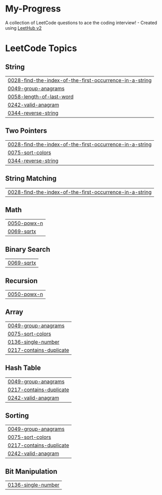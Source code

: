 # My-Progress
A collection of LeetCode questions to ace the coding interview! - Created using [LeetHub v2](https://github.com/arunbhardwaj/LeetHub-2.0)

<!---LeetCode Topics Start-->
# LeetCode Topics
## String
|  |
| ------- |
| [0028-find-the-index-of-the-first-occurrence-in-a-string](https://github.com/Manimaran-tech/My-Progress/tree/master/0028-find-the-index-of-the-first-occurrence-in-a-string) |
| [0049-group-anagrams](https://github.com/Manimaran-tech/My-Progress/tree/master/0049-group-anagrams) |
| [0058-length-of-last-word](https://github.com/Manimaran-tech/My-Progress/tree/master/0058-length-of-last-word) |
| [0242-valid-anagram](https://github.com/Manimaran-tech/My-Progress/tree/master/0242-valid-anagram) |
| [0344-reverse-string](https://github.com/Manimaran-tech/My-Progress/tree/master/0344-reverse-string) |
## Two Pointers
|  |
| ------- |
| [0028-find-the-index-of-the-first-occurrence-in-a-string](https://github.com/Manimaran-tech/My-Progress/tree/master/0028-find-the-index-of-the-first-occurrence-in-a-string) |
| [0075-sort-colors](https://github.com/Manimaran-tech/My-Progress/tree/master/0075-sort-colors) |
| [0344-reverse-string](https://github.com/Manimaran-tech/My-Progress/tree/master/0344-reverse-string) |
## String Matching
|  |
| ------- |
| [0028-find-the-index-of-the-first-occurrence-in-a-string](https://github.com/Manimaran-tech/My-Progress/tree/master/0028-find-the-index-of-the-first-occurrence-in-a-string) |
## Math
|  |
| ------- |
| [0050-powx-n](https://github.com/Manimaran-tech/My-Progress/tree/master/0050-powx-n) |
| [0069-sqrtx](https://github.com/Manimaran-tech/My-Progress/tree/master/0069-sqrtx) |
## Binary Search
|  |
| ------- |
| [0069-sqrtx](https://github.com/Manimaran-tech/My-Progress/tree/master/0069-sqrtx) |
## Recursion
|  |
| ------- |
| [0050-powx-n](https://github.com/Manimaran-tech/My-Progress/tree/master/0050-powx-n) |
## Array
|  |
| ------- |
| [0049-group-anagrams](https://github.com/Manimaran-tech/My-Progress/tree/master/0049-group-anagrams) |
| [0075-sort-colors](https://github.com/Manimaran-tech/My-Progress/tree/master/0075-sort-colors) |
| [0136-single-number](https://github.com/Manimaran-tech/My-Progress/tree/master/0136-single-number) |
| [0217-contains-duplicate](https://github.com/Manimaran-tech/My-Progress/tree/master/0217-contains-duplicate) |
## Hash Table
|  |
| ------- |
| [0049-group-anagrams](https://github.com/Manimaran-tech/My-Progress/tree/master/0049-group-anagrams) |
| [0217-contains-duplicate](https://github.com/Manimaran-tech/My-Progress/tree/master/0217-contains-duplicate) |
| [0242-valid-anagram](https://github.com/Manimaran-tech/My-Progress/tree/master/0242-valid-anagram) |
## Sorting
|  |
| ------- |
| [0049-group-anagrams](https://github.com/Manimaran-tech/My-Progress/tree/master/0049-group-anagrams) |
| [0075-sort-colors](https://github.com/Manimaran-tech/My-Progress/tree/master/0075-sort-colors) |
| [0217-contains-duplicate](https://github.com/Manimaran-tech/My-Progress/tree/master/0217-contains-duplicate) |
| [0242-valid-anagram](https://github.com/Manimaran-tech/My-Progress/tree/master/0242-valid-anagram) |
## Bit Manipulation
|  |
| ------- |
| [0136-single-number](https://github.com/Manimaran-tech/My-Progress/tree/master/0136-single-number) |
<!---LeetCode Topics End-->
